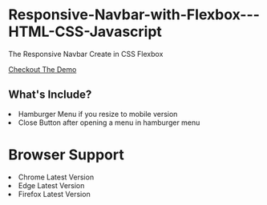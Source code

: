 # Responsive-Navbar-with-Flexbox---HTML-CSS-Javascript
The Responsive Navbar Create in CSS Flexbox

<a href="https://demo-ftwin-nav.netlify.app/">Checkout The Demo</a>

<h2>What's Include? </h2>
<li>Hamburger Menu if you resize to mobile version</li>
 <li>Close Button after opening a menu in hamburger menu</li>
 
 
<h1>Browser Support</h1>
<li>Chrome Latest Version</li>
<li>Edge Latest Version</li>
<li>Firefox Latest Version</li>
